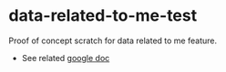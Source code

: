 # data-related-to-me-test

Proof of concept scratch for data related to me feature.  
- See related [google doc](https://docs.google.com/a/harvard.edu/document/d/1UcCtsPMxfHBd9ncXsFhbaofzkgn1NyiGzrZ0b0KqlWU/edit?usp=sharing)
